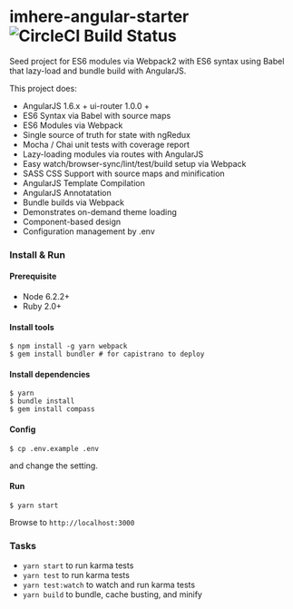 # imhere-angular-starter ![CircleCI Build Status](https://circleci.com/gh/imheretw/imhere-angular-starter.svg?style=shield&circle-token=86e04f476d21b9b2164053879588dc4e676fc520)

Seed project for ES6 modules via Webpack2 with ES6 syntax using Babel that lazy-load and bundle build with AngularJS.

This project does:

- AngularJS 1.6.x + ui-router 1.0.0 +
- ES6 Syntax via Babel with source maps
- ES6 Modules via Webpack
- Single source of truth for state with ngRedux
- Mocha / Chai unit tests with coverage report
- Lazy-loading modules via routes with AngularJS
- Easy watch/browser-sync/lint/test/build setup via Webpack
- SASS CSS Support with source maps and minification
- AngularJS Template Compilation
- AngularJS Annotatation
- Bundle builds via Webpack
- Demonstrates on-demand theme loading
- Component-based design
- Configuration management by .env

### Install & Run

#### Prerequisite
  - Node 6.2.2+
  - Ruby 2.0+

#### Install tools
```shell
$ npm install -g yarn webpack
$ gem install bundler # for capistrano to deploy
```

#### Install dependencies
```shell
$ yarn
$ bundle install
$ gem install compass
```

#### Config

```shell
$ cp .env.example .env
```

and change the setting.

#### Run

```
$ yarn start
```
Browse to `http://localhost:3000`

### Tasks

- `yarn start` to run karma tests
- `yarn test` to run karma tests
- `yarn test:watch` to watch and run karma tests
- `yarn build` to bundle, cache busting, and minify
